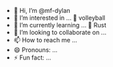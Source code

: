 - 👋 Hi, I’m @mf-dylan
- 👀 I’m interested in ... 🏐 volleyball
- 🌱 I’m currently learning ... 🦀 Rust
- 💞️ I’m looking to collaborate on ...
- 📫 How to reach me ... 
- 😄 Pronouns: ...
- ⚡ Fun fact: ...

<!---
mf-dylan/mf-dylan is a ✨ special ✨ repository because its `README.md` (this file) appears on your GitHub profile.
You can click the Preview link to take a look at your changes.
--->
